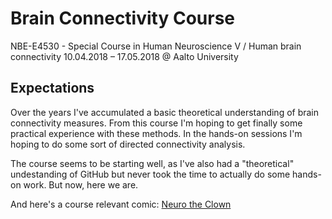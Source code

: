 # Brain Connectivity Course
NBE-E4530 - Special Course in Human Neuroscience V / Human brain connectivity
10.04.2018 – 17.05.2018 @ Aalto University

## Expectations
Over the years I've accumulated a basic theoretical understanding of brain connectivity measures. From this course I'm hoping to get finally some practical experience with these methods. In the hands-on sessions I'm hoping to do some sort of directed connectivity analysis.

The course seems to be starting well, as I've also had a "theoretical" undestanding of GitHub but never took the time to actually do some hands-on work. But now, here we are.

And here's a course relevant comic:
[Neuro the Clown](https://www.smbc-comics.com/comics/20131118.png)
